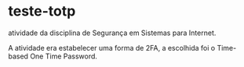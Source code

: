# teste-totp
atividade da disciplina de Segurança em Sistemas para Internet. 

A atividade era estabelecer uma forma de 2FA, a escolhida foi o Time-based One Time Password.
